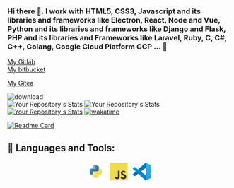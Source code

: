 ### Hi there 👋. I work with HTML5, CSS3, Javascript and its libraries and frameworks like  Electron, React, Node and Vue, Python and its libraries and frameworks like Django and Flask, PHP and its libraries and Frameworks like Laravel, Ruby, C, C#, C++, Golang, Google Cloud Platform GCP ... 👋


<!--
**mohamedmehdigara/mohamedmehdigara** is a ✨ _special_ ✨ repository because its `README.md` (this file) appears on your GitHub profile.

Here are some ideas to get you started:

- 🔭 I’m currently working on ...
- 🌱 I’m currently learning ...
- 👯 I’m looking to collaborate on ...
- 🤔 I’m looking for help with ...
- 💬 Ask me about ...
- 📫 How to reach me: ...
- 😄 Pronouns: ...
- ⚡ Fun fact: ...
-->
<a href="https://gitlab.com/mohamedmehdigara">My Gitlab</a><br>
<a href="https://bitbucket.org/Mohamed-Mehdi-Gara/">My bitbucket</a>

<a href="https://try.gitea.io/mohamedmehdigara">My Gitea</a>

![download](https://user-images.githubusercontent.com/47916299/148038951-0f25adc0-2f48-491d-a696-fa4e045b48c0.png)<br>
![Your Repository's Stats](https://github-readme-stats.vercel.app/api/top-langs/?username=mohamedmehdigara&show_icons=true&locale=en&layout=compact&langs_count=50&theme=radical)
![Your Repository's Stats](https://github-readme-stats.vercel.app/api?username=mohamedmehdigara&show_icons=true&theme=radical)
[![Your Repository's Stats](https://github-readme-stats.vercel.app/api/wakatime?username=mohamedmehdigara&theme=radical&Cache-Control=no-cache)](https://github.com/mohamedmehdigara/mohamedmehdigara)
[![wakatime](https://wakatime.com/badge/user/dc8452f4-4528-440c-adf1-4e5859ea9cce.svg)](https://wakatime.com/@dc8452f4-4528-440c-adf1-4e5859ea9cce)

[![Readme Card](https://github-readme-stats.vercel.app/api/pin/?username=mohamedmehdigara&repo=mohamedmehdigara&theme=radical)](https://github.com/mohamedmehdigara/mohamedmehdigara)



## 🧰 Languages and Tools:
<p align="center">
<img src="https://raw.githubusercontent.com/github/explore/80688e429a7d4ef2fca1e82350fe8e3517d3494d/topics/python/python.png" alt="Python" height="40" style="vertical-align:top; margin:4px">
<img src="https://raw.githubusercontent.com/github/explore/80688e429a7d4ef2fca1e82350fe8e3517d3494d/topics/javascript/javascript.png" alt="Javascript" height="40" style="vertical-align:top; margin:4px">
<img src="https://raw.githubusercontent.com/github/explore/80688e429a7d4ef2fca1e82350fe8e3517d3494d/topics/visual-studio-code/visual-studio-code.png" alt="VS Code" height="40" style="vertical-align:top; margin:4px">
</p>






